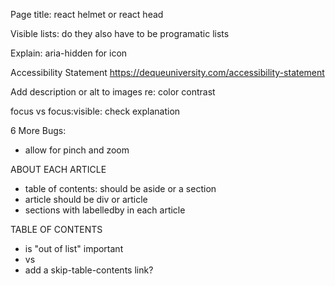 
Page title: react helmet or react head


Visible lists: do they also have to be programatic lists

Explain: aria-hidden for icon

Accessibility Statement
https://dequeuniversity.com/accessibility-statement

Add description or alt to images re: color contrast

focus vs focus:visible: check explanation

6 More Bugs:
- allow for pinch and zoom

ABOUT EACH ARTICLE
- table of contents: should be aside or a section
- article should be div or article
- sections with labelledby in each article

TABLE OF CONTENTS
- is "out of list" important
- <a> vs <Link>
- add a skip-table-contents link?
